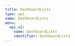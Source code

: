 ```yaml
---
title: DashboardLists
type: api
name: DashboardLists
menu:
  api_v2:
    name: DashboardLists
    identifier: DashboardLists
---
```

